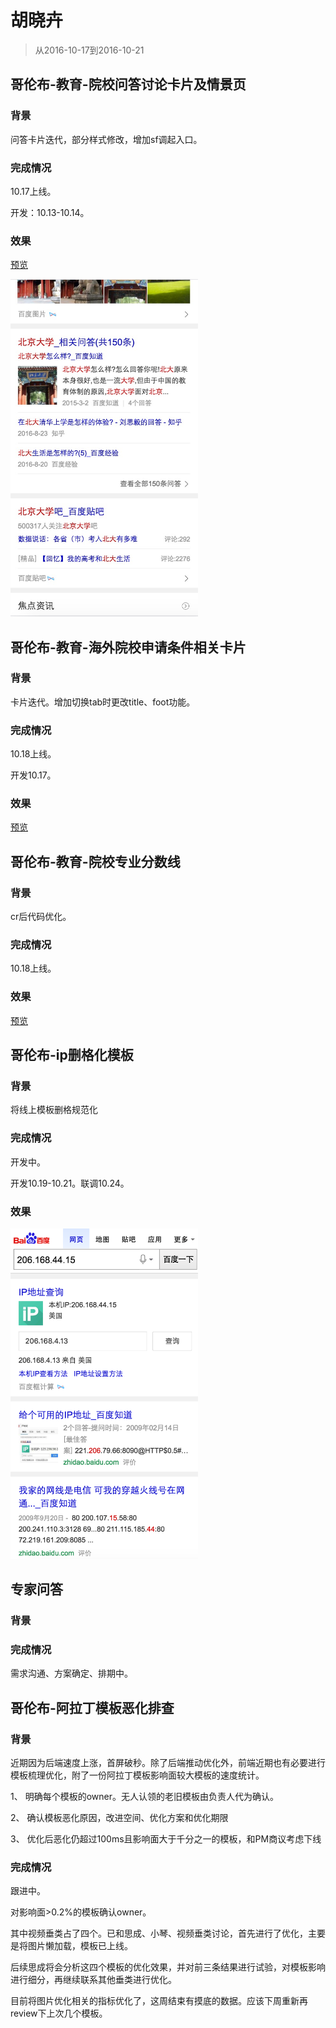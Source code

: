 # 胡晓卉

> 从2016-10-17到2016-10-21

## 哥伦布-教育-院校问答讨论卡片及情景页

### 背景

问答卡片迭代，部分样式修改，增加sf调起入口。

### 完成情况

10.17上线。

开发：10.13-10.14。

### 效果

[预览](https://m.baidu.com/s?word=南京大学)

<img src="../2016-10-21/img/huxiaohui02/hxh22.png" width="300px">

## 哥伦布-教育-海外院校申请条件相关卡片

### 背景

卡片迭代。增加切换tab时更改title、foot功能。

### 完成情况

10.18上线。

开发10.17。

### 效果

[预览](https://www.baidu.com/s?ie=UTF-8&wd=%E5%89%91%E6%A1%A5%E5%A4%A7%E5%AD%A6)

## 哥伦布-教育-院校专业分数线

### 背景

cr后代码优化。

### 完成情况

10.18上线。

### 效果

[预览](https://www.baidu.com/s?normalload=1&word=%E5%8E%A6%E9%97%A8%E5%A4%A7%E5%AD%A6%E5%88%86%E6%95%B0%E7%BA%BF)

## 哥伦布-ip删格化模板

### 背景

将线上模板删格规范化

### 完成情况

开发中。

开发10.19-10.21。联调10.24。

### 效果

<img src="../2016-10-21/img/huxiaohui02/hxh21.png" width="300px">

## 专家问答

### 背景

### 完成情况

需求沟通、方案确定、排期中。

## 哥伦布-阿拉丁模板恶化排查

### 背景

近期因为后端速度上涨，首屏破秒。除了后端推动优化外，前端近期也有必要进行模板梳理优化，附了一份阿拉丁模板影响面较大模板的速度统计。

1、  明确每个模板的owner。无人认领的老旧模板由负责人代为确认。

2、  确认模板恶化原因，改进空间、优化方案和优化期限

3、  优化后恶化仍超过100ms且影响面大于千分之一的模板，和PM商议考虑下线

### 完成情况

跟进中。

对影响面>0.2%的模板确认owner。

其中视频垂类占了四个。已和思成、小琴、视频垂类讨论，首先进行了优化，主要是将图片懒加载，模板已上线。

后续思成将会分析这四个模板的优化效果，并对前三条结果进行试验，对模板影响进行细分，再继续联系其他垂类进行优化。

目前将图片优化相关的指标优化了，这周结束有摸底的数据。应该下周重新再review下上次几个模板。
